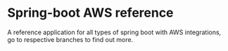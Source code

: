 Spring-boot AWS reference
==
A reference application for all types of spring boot with AWS integrations, go to respective branches to find out more. 


